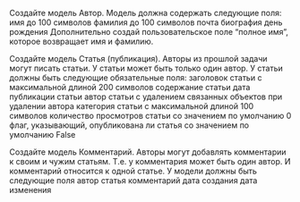 Создайте модель Автор. 
Модель должна содержать следующие поля:
имя до 100 символов
фамилия до 100 символов
почта
биография
день рождения
Дополнительно создай пользовательское поле “полное имя”, которое возвращает имя и фамилию.


Создайте модель Статья (публикация). 
Авторы из прошлой задачи могут писать статьи. 
У статьи может быть только один автор. У статьи должны быть следующие обязательные поля:
заголовок статьи с максимальной длиной 200 символов
содержание статьи
дата публикации статьи
автор статьи с удалением связанных объектов при удалении автора
категория статьи с максимальной длиной 100 символов
количество просмотров статьи со значением по умолчанию 0
флаг, указывающий, опубликована ли статья со значением по умолчанию False


Создайте модель Комментарий.
Авторы могут добавлять комментарии к своим и чужим статьям.
Т.е. у комментария может быть один автор.
И комментарий относится к одной статье. У модели должны быть следующие поля
автор
статья
комментарий
дата создания
дата изменения